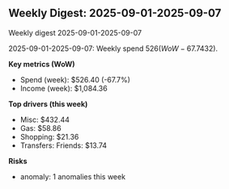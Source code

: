 ## Weekly Digest: 2025-09-01-2025-09-07
Weekly digest 2025-09-01-2025-09-07

2025-09-01-2025-09-07: Weekly spend $526 (WoW -67.7%). Top driver: Misc ($432).


**Key metrics (WoW)**
- Spend (week): $526.40 (-67.7%)
- Income (week): $1,084.36

**Top drivers (this week)**
- Misc: $432.44
- Gas: $58.86
- Shopping: $21.36
- Transfers: Friends: $13.74

**Risks**
- anomaly: 1 anomalies this week
